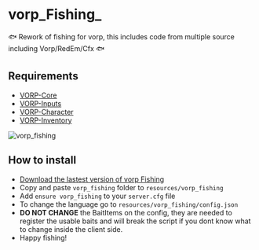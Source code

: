 

# vorp_Fishing_
🐟 Rework of fishing for vorp, this includes code from multiple source including Vorp/RedEm/Cfx 🐟

## Requirements
- [VORP-Core](https://github.com/VORPCORE/VORP-Core/releases)
- [VORP-Inputs](https://github.com/VORPCORE/VORP-Inputs/releases)
- [VORP-Character](https://github.com/VORPCORE/VORP-Character/releases)
- [VORP-Inventory](https://github.com/VORPCORE/VORP-Inventory/releases)


![vorp_fishing](https://user-images.githubusercontent.com/1690916/144466964-2c0af57e-4434-4f7b-88c6-c76f7296102d.png)

## How to install
* [Download the lastest version of vorp Fishing](https://github.com/VORPCORE/vorp_fishing/releases)
* Copy and paste ```vorp_fishing``` folder to ```resources/vorp_fishing```
* Add ```ensure vorp_fishing``` to your ```server.cfg``` file
* To change the language go to ```resources/vorp_fishing/config.json```
* **DO NOT CHANGE** the BaitItems on the config, they are needed to register the usable baits and will break the script if you dont know what to change inside the client side.
* Happy fishing!
